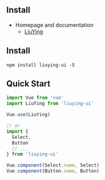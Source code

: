 ## Install
- Homepage and documentation
  - [LiuYing](https://tix007.github.io/vue3-liuying-ui/)

## Install
```shell
npm install liuying-ui -S
```

## Quick Start
``` javascript
import Vue from 'vue'
import LiuYing from 'liuying-ui'

Vue.use(LiuYing)

// or
import {
  Select,
  Button
  // ...
} from 'liuying-ui'

Vue.component(Select.name, Select)
Vue.component(Button.name, Button)
```